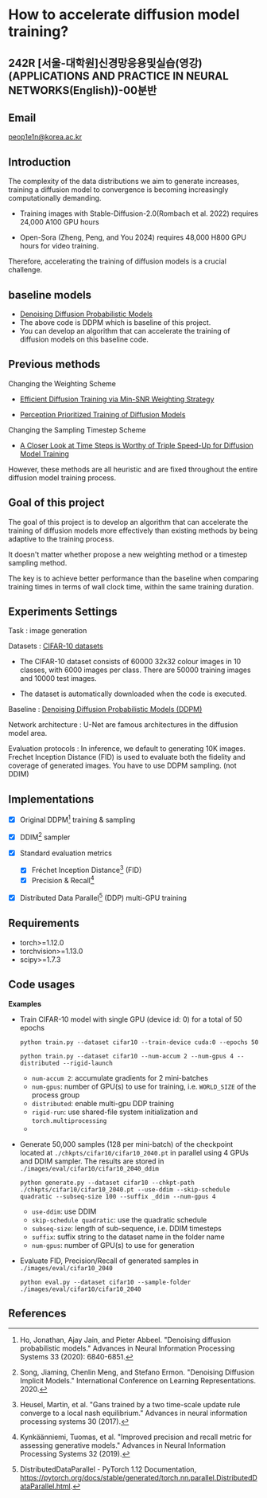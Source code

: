 # How to accelerate diffusion model training?

## 242R [서울-대학원]신경망응용및실습(영강)(APPLICATIONS AND PRACTICE IN NEURAL NETWORKS(English))-00분반

## Email
peop1e1n@korea.ac.kr

## Introduction

The complexity of the data distributions we aim to generate increases, training a diffusion model to convergence is becoming increasingly computationally demanding. 

- Training images with Stable-Diffusion-2.0(Rombach et al. 2022) requires 24,000 A100 GPU hours

- Open-Sora (Zheng, Peng, and You 2024) requires 48,000 H800 GPU hours for video training. 

Therefore, accelerating the training of diffusion models is a crucial challenge.

## baseline models

- [Denoising Diffusion Probabilistic Models](https://arxiv.org/abs/2006.11239)
- The above code is DDPM which is baseline of this project.
- You can develop an algorithm that can accelerate the training of diffusion models on this baseline code.

## Previous methods 

Changing the Weighting Scheme

- [Efficient Diffusion Training via Min-SNR Weighting Strategy](https://arxiv.org/abs/2303.09556)

- [Perception Prioritized Training of Diffusion Models](https://arxiv.org/abs/2204.00227)

Changing the Sampling Timestep Scheme

- [A Closer Look at Time Steps is Worthy of Triple Speed-Up for Diffusion Model Training](https://arxiv.org/abs/2405.17403)

However, these methods are all heuristic and are fixed throughout the entire diffusion model training process.

## Goal of this project

The goal of this project is to develop an algorithm that can accelerate the training of diffusion models more effectively than existing methods by being adaptive to the training process.

It doesn't matter whether propose a new weighting method or a timestep sampling method.

The key is to achieve better performance than the baseline when comparing training times in terms of wall clock time, within the same training duration.

## Experiments Settings

Task : image generation

Datasets : [CIFAR-10 datasets](https://www.cs.toronto.edu/~kriz/cifar.html)

- The CIFAR-10 dataset consists of 60000 32x32 colour images in 10 classes, with 6000 images per class. There are 50000 training images and 10000 test images.

- The dataset is automatically downloaded when the code is executed.

Baseline : [Denoising Diffusion Probabilistic Models (DDPM)](https://arxiv.org/abs/2006.11239)

Network architecture : U-Net are famous architectures in the diffusion model area. 

Evaluation protocols : In inference, we default to generating 10K images. Frechet Inception Distance (FID) is used to evaluate both the fidelity and coverage of generated images. You have to use DDPM sampling. (not DDIM)



## Implementations

- [x] Original DDPM[^1] training & sampling
- [x] DDIM[^2] sampler
- [x] Standard evaluation metrics
	- [x] Fréchet Inception Distance[^3] (FID)
	- [x] Precision & Recall[^4]
- [x] Distributed Data Parallel[^5] (DDP) multi-GPU training


## Requirements

- torch>=1.12.0
- torchvision>=1.13.0
- scipy>=1.7.3

## Code usages
**Examples**

- Train CIFAR-10 model with single GPU (device id: 0) for a total of 50 epochs
    ```shell
    python train.py --dataset cifar10 --train-device cuda:0 --epochs 50
    ```
    
    ```shell
    python train.py --dataset cifar10 --num-accum 2 --num-gpus 4 --distributed --rigid-launch
    ```
    - `num-accum 2`: accumulate gradients for 2 mini-batches
    - `num-gpus`: number of GPU(s) to use for training, i.e. `WORLD_SIZE` of the process group
    - `distributed`: enable multi-gpu DDP training
    - `rigid-run`: use shared-file system initialization and `torch.multiprocessing`
    - 

- Generate 50,000 samples (128 per mini-batch) of the checkpoint located at `./chkpts/cifar10/cifar10_2040.pt` in parallel using 4 GPUs and DDIM sampler. The results are stored in `./images/eval/cifar10/cifar10_2040_ddim`
	```shell
	python generate.py --dataset cifar10 --chkpt-path ./chkpts/cifar10/cifar10_2040.pt --use-ddim --skip-schedule quadratic --subseq-size 100 --suffix _ddim --num-gpus 4
	```
    - `use-ddim`: use DDIM
    - `skip-schedule quadratic`: use the quadratic schedule
    - `subseq-size`: length of sub-sequence, i.e. DDIM timesteps
    - `suffix`: suffix string to the dataset name in the folder name
    - `num-gpus`: number of GPU(s) to use for generation

- Evaluate FID, Precision/Recall of generated samples in `./images/eval/cifar10_2040`
	```shell
	python eval.py --dataset cifar10 --sample-folder ./images/eval/cifar10/cifar10_2040
	```
## References

[^1]: Ho, Jonathan, Ajay Jain, and Pieter Abbeel. "Denoising diffusion probabilistic models." Advances in Neural Information Processing Systems 33 (2020): 6840-6851.
[^2]: Song, Jiaming, Chenlin Meng, and Stefano Ermon. "Denoising Diffusion Implicit Models." International Conference on Learning Representations. 2020.
[^3]: Heusel, Martin, et al. "Gans trained by a two time-scale update rule converge to a local nash equilibrium." Advances in neural information processing systems 30 (2017).
[^4]: Kynkäänniemi, Tuomas, et al. "Improved precision and recall metric for assessing generative models." Advances in Neural Information Processing Systems 32 (2019).
[^5]: DistributedDataParallel - PyTorch 1.12 Documentation, https://pytorch.org/docs/stable/generated/torch.nn.parallel.DistributedDataParallel.html.
[^6]: Torchrun (Elastic Launch) - PyTorch 1.12 Documentation*, https://pytorch.org/docs/stable/elastic/run.html. 

